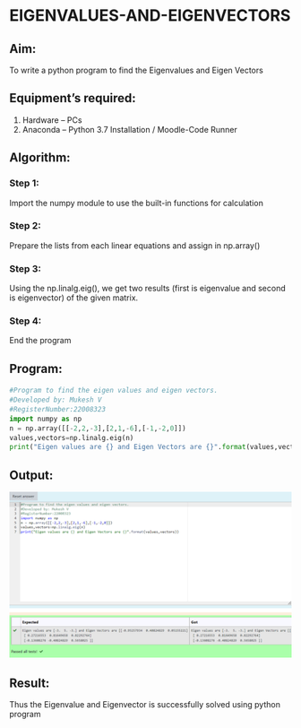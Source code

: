 # EIGENVALUES-AND-EIGENVECTORS
## Aim:
To write a python program to find the Eigenvalues and Eigen Vectors
## Equipment’s required:
1. 	Hardware – PCs
2. 	Anaconda – Python 3.7 Installation / Moodle-Code Runner
## Algorithm:
### Step 1: 
Import the numpy module to use the built-in functions for calculation
### Step 2: 
Prepare the lists from each linear equations and assign in np.array()
### Step 3: 
Using the np.linalg.eig(),  we get two results (first is eigenvalue and second is eigenvector) of the given matrix.
### Step 4: 
End the program 

## Program:
``` python 
#Program to find the eigen values and eigen vectors.
#Developed by: Mukesh V
#RegisterNumber:22008323
import numpy as np 
n = np.array([[-2,2,-3],[2,1,-6],[-1,-2,0]])
values,vectors=np.linalg.eig(n)
print("Eigen values are {} and Eigen Vectors are {}".format(values,vectors))
```

## Output:
![model](/eigen%20vectors.png)
## Result:
Thus the Eigenvalue and Eigenvector is successfully solved using python program
